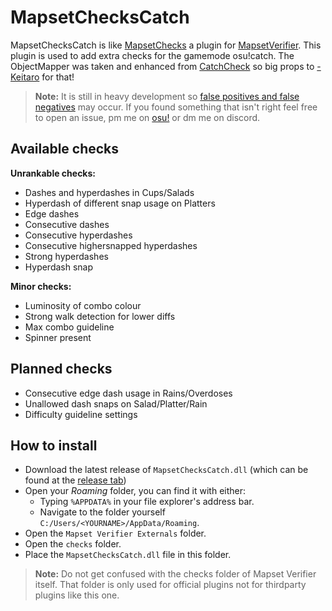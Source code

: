 
# MapsetChecksCatch
MapsetChecksCatch is like [MapsetChecks](https://github.com/Naxesss/MapsetChecks) a plugin for [MapsetVerifier](https://github.com/Naxesss/MapsetVerifier). This plugin is used to add extra checks for the gamemode osu!catch. The ObjectMapper was taken and enhanced from [CatchCheck](https://github.com/rorre/CatchCheck) so big props to [-Keitaro](https://osu.ppy.sh/users/3378391) for that!

> **Note:** It is still in heavy development so [false positives and false negatives](https://en.wikipedia.org/wiki/False_positives_and_false_negatives) may occur. If you found something that isn't right feel free to open an issue, pm me on [osu!](https://osu.ppy.sh/users/2369776) or dm me on discord.

## Available checks
**Unrankable checks:**
 - Dashes and hyperdashes in Cups/Salads
 - Hyperdash of different snap usage on Platters
 - Edge dashes
 - Consecutive dashes
 - Consecutive hyperdashes
 - Consecutive highersnapped hyperdashes
 - Strong hyperdashes
 - Hyperdash snap

**Minor checks:**
 - Luminosity of combo colour
 - Strong walk detection for lower diffs
 - Max combo guideline
 - Spinner present

## Planned checks
 - Consecutive edge dash usage in Rains/Overdoses
 - Unallowed dash snaps on Salad/Platter/Rain
 - Difficulty guideline settings

## How to install
- Download the latest release of `MapsetChecksCatch.dll` (which can be found at the [release tab](https://github.com/Darius-Wattimena/MapsetChecksCatch/releases))
- Open your *Roaming* folder, you can find it with either:
	- Typing `%APPDATA%` in your file explorer's address bar.
	- Navigate to the folder yourself `C:/Users/<YOURNAME>/AppData/Roaming`.
- Open the `Mapset Verifier Externals` folder.
- Open the `checks` folder.
- Place the `MapsetChecksCatch.dll` file in this folder.
> **Note:** Do not get confused with the checks folder of Mapset Verifier itself. That folder is only used for official plugins not for thirdparty plugins like this one.
